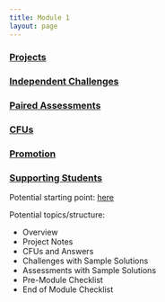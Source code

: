 ```yaml
---
title: Module 1
layout: page
---
```


### [Projects](./projects)

### [Independent Challenges](./independent_challenges)

### [Paired Assessments](./paired_assessments)

### [CFUs](./cfus)

### [Promotion](./promotion)

### [Supporting Students](./supporting_students)

Potential starting point: [here](https://docs.google.com/document/d/1-ZlRDejAHfG4-4KbLjamA3fp9X68WtrzqduX1c97nvM/edit)

Potential topics/structure:

* Overview
* Project Notes
* CFUs and Answers
* Challenges with Sample Solutions
* Assessments with Sample Solutions
* Pre-Module Checklist
* End of Module Checklist
